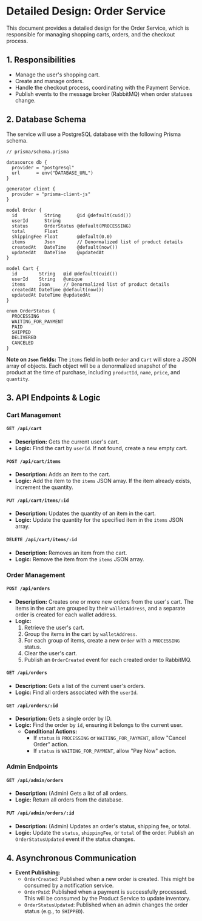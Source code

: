 # Detailed Design: Order Service

This document provides a detailed design for the Order Service, which is responsible for managing shopping carts, orders, and the checkout process.

## 1. Responsibilities

-   Manage the user's shopping cart.
-   Create and manage orders.
-   Handle the checkout process, coordinating with the Payment Service.
-   Publish events to the message broker (RabbitMQ) when order statuses change.

## 2. Database Schema

The service will use a PostgreSQL database with the following Prisma schema.

```prisma
// prisma/schema.prisma

datasource db {
  provider = "postgresql"
  url      = env("DATABASE_URL")
}

generator client {
  provider = "prisma-client-js"
}

model Order {
  id          String      @id @default(cuid())
  userId      String
  status      OrderStatus @default(PROCESSING)
  total       Float
  shippingFee Float       @default(0.0)
  items       Json        // Denormalized list of product details
  createdAt   DateTime    @default(now())
  updatedAt   DateTime    @updatedAt
}

model Cart {
  id        String   @id @default(cuid())
  userId    String   @unique
  items     Json     // Denormalized list of product details
  createdAt DateTime @default(now())
  updatedAt DateTime @updatedAt
}

enum OrderStatus {
  PROCESSING
  WAITING_FOR_PAYMENT
  PAID
  SHIPPED
  DELIVERED
  CANCELED
}
```

**Note on `Json` fields:** The `items` field in both `Order` and `Cart` will store a JSON array of objects. Each object will be a denormalized snapshot of the product at the time of purchase, including `productId`, `name`, `price`, and `quantity`.

## 3. API Endpoints & Logic

### Cart Management

#### `GET /api/cart`
-   **Description:** Gets the current user's cart.
-   **Logic:** Find the cart by `userId`. If not found, create a new empty cart.

#### `POST /api/cart/items`
-   **Description:** Adds an item to the cart.
-   **Logic:** Add the item to the `items` JSON array. If the item already exists, increment the quantity.

#### `PUT /api/cart/items/:id`
-   **Description:** Updates the quantity of an item in the cart.
-   **Logic:** Update the quantity for the specified item in the `items` JSON array.

#### `DELETE /api/cart/items/:id`
-   **Description:** Removes an item from the cart.
-   **Logic:** Remove the item from the `items` JSON array.

### Order Management

#### `POST /api/orders`
-   **Description:** Creates one or more new orders from the user's cart. The items in the cart are grouped by their `walletAddress`, and a separate order is created for each wallet address.
-   **Logic:**
    1.  Retrieve the user's cart.
    2.  Group the items in the cart by `walletAddress`.
    3.  For each group of items, create a new `Order` with a `PROCESSING` status.
    4.  Clear the user's cart.
    5.  Publish an `OrderCreated` event for each created order to RabbitMQ.

#### `GET /api/orders`
-   **Description:** Gets a list of the current user's orders.
-   **Logic:** Find all orders associated with the `userId`.

#### `GET /api/orders/:id`
-   **Description:** Gets a single order by ID.
-   **Logic:** Find the order by `id`, ensuring it belongs to the current user.
    -   **Conditional Actions:**
        -   If `status` is `PROCESSING` or `WAITING_FOR_PAYMENT`, allow "Cancel Order" action.
        -   If `status` is `WAITING_FOR_PAYMENT`, allow "Pay Now" action.

### Admin Endpoints

#### `GET /api/admin/orders`
-   **Description:** (Admin) Gets a list of all orders.
-   **Logic:** Return all orders from the database.

#### `PUT /api/admin/orders/:id`
-   **Description:** (Admin) Updates an order's status, shipping fee, or total.
-   **Logic:** Update the `status`, `shippingFee`, or `total` of the order. Publish an `OrderStatusUpdated` event if the status changes.

## 4. Asynchronous Communication

-   **Event Publishing:**
    -   `OrderCreated`: Published when a new order is created. This might be consumed by a notification service.
    -   `OrderPaid`: Published when a payment is successfully processed. This will be consumed by the Product Service to update inventory.
    -   `OrderStatusUpdated`: Published when an admin changes the order status (e.g., to `SHIPPED`).

